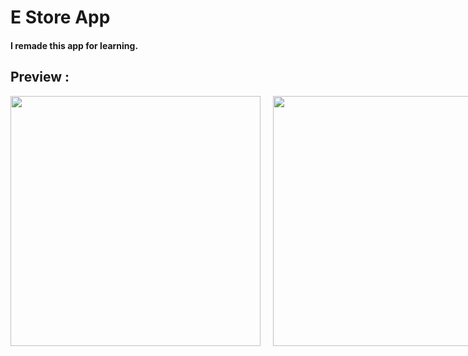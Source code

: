 # E Store App

#### I remade this app for learning.

## Preview :

<div style="display: flex; gap: 20px;">
  <img src="https://github.com/user-attachments/assets/8e405874-fb9d-4ac3-8d90-55e24426beef" width="400" />
  <img src="https://github.com/user-attachments/assets/380f12be-ce12-4384-a767-d3a1a62adf53" width="400" />
</div>

